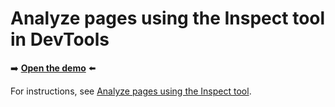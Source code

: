 # Analyze pages using the Inspect tool in DevTools
<!--
tab-title: __
top-of-page title: __
-->

➡️ **[Open the demo](https://microsoftedge.github.io/Demos/devtools-inspect/)** ⬅️

For instructions, see [Analyze pages using the Inspect tool](https://learn.microsoft.com/microsoft-edge/devtools/css/inspect).
